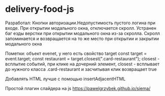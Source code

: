 # delivery-food-js

Разработал:
Кнопки авторизации.Недопустимость пустого логина при входе.
При открытии модального окна, отключается скролл. Устранен баг езды верстки при открытии модального окна из-за скролла. Скролл запоминается и возвращается на то же место при открытии и закрытии модального окна

Пометки: объект evenet, у него есть свойство target
const target = event.target;
const restaurant = target.closest(".card-restaurant");
closest - всплытие событий, при клике на дочерний элемент, closest - всплывает до нужного класса .card-restaurant и засчитывая клик возвращает true

Добавлять HTML лучше с помощью insertAdjacentHTML

Простой плагин слайдера на js https://pawelgrzybek.github.io/siema/
